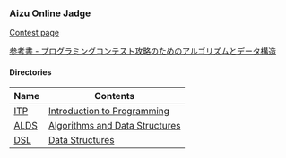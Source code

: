 ### Aizu Online Jadge

[Contest page](http://judge.u-aizu.ac.jp/onlinejudge/index.jsp)

[参考書 - プログラミングコンテスト攻略のためのアルゴリズムとデータ構造](http://book.mynavi.jp/support/pc/5295/)

#### Directories

| Name | Contents    |
| ---- | ----------- |
|[ITP][github-itp]   | [Introduction to Programming][aoj-itp]     |
|[ALDS][github-alds] | [Algorithms and Data Structures][aoj-alds] |
|[DSL][github-dsl]   | [Data Structures][aoj-dsl]                 |

[github-itp]: https://github.com/ryym/aoj/tree/master/itp
[github-alds]: https://github.com/ryym/aoj/tree/master/alds
[github-dsl]: https://github.com/ryym/aoj/tree/master/dsl
[aoj-itp]: http://judge.u-aizu.ac.jp/onlinejudge/topic.jsp?cid=ITP1
[aoj-alds]: http://judge.u-aizu.ac.jp/onlinejudge/topic.jsp?cid=ALDS1
[aoj-dsl]: http://judge.u-aizu.ac.jp/onlinejudge/topic.jsp?cid=DSL
